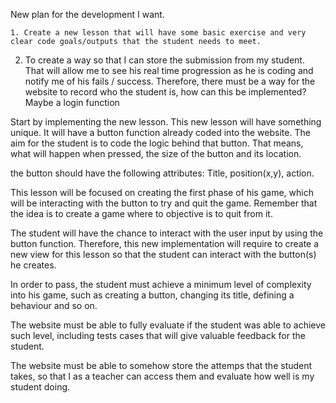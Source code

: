 New plan for the development I want.

    1. Create a new lesson that will have some basic exercise and very clear code goals/outputs that the student needs to meet.

2. To create a way so that I can store the submission from my student. That will allow me to see his real time progression as he is coding and notify me of his fails / success. Therefore, there must be a way for the website to record who the student is,  how can this be implemented? Maybe a login function

Start by implementing the new lesson. This new lesson will have something unique. It will have a button function already coded into the website. The aim for the student is to code the logic behind that button. That means, what will happen when pressed, the size of the button and its location.

the button should have the following attributes: Title, position(x,y), action. 

This lesson will be focused on creating the first phase of his game, which will be interacting with the button to try and quit the game. Remember that the idea is to create a game where to objective is to quit from it.

The student will have the chance to interact with the user input by using the button function. Therefore, this new implementation will require to create a new view for this lesson so that the student can interact with the button(s) he creates.

In order to pass, the student must achieve a minimum level of complexity into his game, such as creating a button, changing its title, defining a behaviour and so on.

The website must be able to fully evaluate if the student was able to achieve such level, including tests cases that will give valuable feedback for the student.

The website must be able to somehow store the attemps that the student takes, so that I as a teacher can access them and evaluate how well is my student doing.
